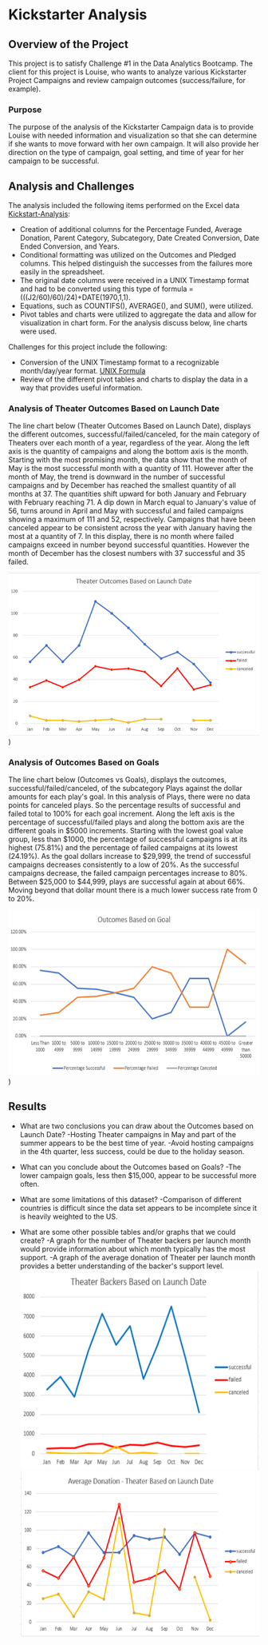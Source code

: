 # Kickstarter Analysis

## Overview of the Project

This project is to satisfy Challenge #1 in the Data Analytics Bootcamp. 
The client for this project is Louise, who wants to analyze various Kickstarter Project Campaigns and review campaign outcomes (success/failure, for example).  

### Purpose

The purpose of the analysis of the Kickstarter Campaign data is to provide Louise with needed information and visualization so that she can determine if she wants 
to move forward with her own campaign. It will also provide her direction on the type of campaign, goal setting, and time of year for her campaign to be successful.

## Analysis and Challenges

The analysis included the following items performed on the Excel data [Kickstart-Analysis](https://github.com/summerstime/Kickstarter-Analysis/blob/main/kickstarter_challenge.xlsx):
* Creation of additional columns for the Percentage Funded, Average Donation, Parent Category, Subcategory, Date Created Conversion, Date Ended Conversion, and Years.
* Conditional formatting was utilized on the Outcomes and Pledged columns. This helped distinguish the successes from the failures more easily in the spreadsheet.
* The original date columns were received in a UNIX Timestamp format and had to be converted using this type of formula =(((J2/60)/60)/24)+DATE(1970,1,1). 
* Equations, such as COUNTIFS(), AVERAGE(), and SUM(), were utilized.
* Pivot tables and charts were utilized to aggregate the data and allow for visualization in chart form. For the analysis discuss below, line charts were used. 

Challenges for this project include the following:
* Conversion of the UNIX Timestamp format to a recognizable month/day/year format. [UNIX Formula](https://www.extendoffice.com/documents/excel/2473-excel-timestamp-to-date.html)
* Review of the different pivot tables and charts to display the data in a way that provides useful information.

### Analysis of Theater Outcomes Based on Launch Date

The line chart below (Theater Outcomes Based on Launch Date), displays the different outcomes, successful/failed/canceled, for the main category of Theaters over each month of a year, regardless of the year. 
Along the left axis is the quantity of campaigns and along the bottom axis is the month.
Starting with the most promising month, the data show that the month of May is the most successful month with a quantity of 111. 
However after the month of May, the trend is downward in the number of successful campaigns and by December has reached the smallest quantity of all months at 37.
The quantities shift upward for both January and February with February reaching 71. 
A dip down in March equal to January's value of 56, turns around in April and May with successful and failed campaigns showing a maximum of 111 and 52, respectively.
Campaigns that have been canceled appear to be consistent across the year with January having the most at a quantity of 7.
In this display, there is no month where failed campaigns exceed in number beyond successful quantities. However the month of December has the closest numbers with 37 successful and 35 failed.

![Theater Outcomes Based on Launch Date](https://github.com/summerstime/Kickstarter-Analysis/blob/main/Resources/Theater_Outcomes_vs_Launch.png))

### Analysis of Outcomes Based on Goals

The line chart below (Outcomes vs Goals), displays the outcomes, successful/failed/canceled, of the subcategory Plays against the dollar amounts for each play's goal.
In this analysis of Plays, there were no data points for canceled plays. So the percentage results of successful and failed total to 100% for each goal increment.
Along the left axis is the percentage of successful/failed plays and along the bottom axis are the different goals in $5000 increments.
Starting with the lowest goal value group, less than $1000, the percentage of successful campaigns is at its highest (75.81%) and the percentage of failed campaigns at its lowest (24.19%).
As the goal dollars increase to $29,999, the trend of successful campaigns decreases consistently to a low of 20%. As the successful campaigns decrease, the failed campaign percentages increase to 80%.
Between $25,000 to $44,999, plays are successful again at about 66%. Moving beyond that dollar mount there is a much lower success rate from 0 to 20%.
  
![Outcomes vs Goals](https://github.com/summerstime/Kickstarter-Analysis/blob/main/Resources/Outcomes_vs_Goals.png))

## Results

- What are two conclusions you can draw about the Outcomes based on Launch Date?
  -Hosting Theater campaigns in May and part of the summer appears to be the best time of year.
  -Avoid hosting campaigns in the 4th quarter, less success, could be due to the holiday season.

- What can you conclude about the Outcomes based on Goals?
  -The lower campaign goals, less then $15,000, appear to be successful more often.

- What are some limitations of this dataset?
  -Comparison of different countries is difficult since the data set appears to be incomplete since it is heavily weighted to the US. 

- What are some other possible tables and/or graphs that we could create?
  -A graph for the number of Theater backers per launch month would provide information about which month typically has the most support.
  -A graph of the average donation of Theater per launch month provides a better understanding of the backer's support level. 
![Theater Backers](https://github.com/summerstime/Kickstarter-Analysis/blob/main/Resources/Theater_Backers_Launch.png)
![Average Donation](https://github.com/summerstime/Kickstarter-Analysis/blob/main/Resources/Ave_Donation_Theater_Launch.png)

